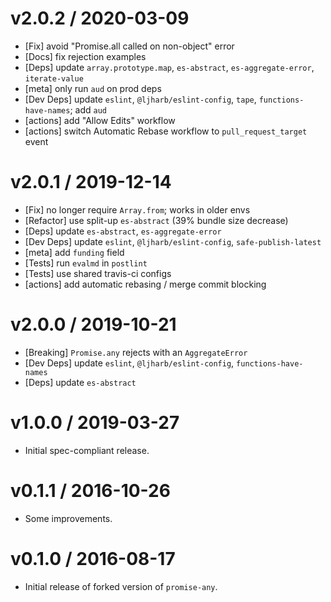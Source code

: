 <!-- auto-changelog-above -->
v2.0.2 / 2020-03-09
=================
  * [Fix] avoid "Promise.all called on non-object" error
  * [Docs] fix rejection examples
  * [Deps] update `array.prototype.map`, `es-abstract`, `es-aggregate-error`, `iterate-value`
  * [meta] only run `aud` on prod deps
  * [Dev Deps] update `eslint`, `@ljharb/eslint-config`, `tape`, `functions-have-names`; add `aud`
  * [actions] add "Allow Edits" workflow
  * [actions] switch Automatic Rebase workflow to `pull_request_target` event

v2.0.1 / 2019-12-14
=================
  * [Fix] no longer require `Array.from`; works in older envs
  * [Refactor] use split-up `es-abstract` (39% bundle size decrease)
  * [Deps] update `es-abstract`, `es-aggregate-error`
  * [Dev Deps] update `eslint`, `@ljharb/eslint-config`, `safe-publish-latest`
  * [meta] add `funding` field
  * [Tests] run `evalmd` in `postlint`
  * [Tests] use shared travis-ci configs
  * [actions] add automatic rebasing / merge commit blocking

v2.0.0 / 2019-10-21
=================
  * [Breaking] `Promise.any` rejects with an `AggregateError`
  * [Dev Deps] update `eslint`, `@ljharb/eslint-config`, `functions-have-names`
  * [Deps] update `es-abstract`

v1.0.0 / 2019-03-27
=================
  * Initial spec-compliant release.

v0.1.1 / 2016-10-26
=================
  * Some improvements.

v0.1.0 / 2016-08-17
=================
  * Initial release of forked version of `promise-any`.
